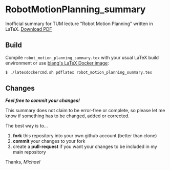 # RobotMotionPlanning_summary
Inofficial summary for TUM lecture "Robot Motion Planning" written in LaTeX. [Download PDF](https://github.com/MichaelGrupp/RobotMotionPlanning_summary/raw/master/robot_motion_planning_summary.pdf)

## Build

Compile `robot_motion_planning_summary.tex` with your usual LaTeX build environment or use [blang's LaTeX Docker image](https://github.com/blang/latex-docker):

```sh
$ ./latexdockercmd.sh pdflatex robot_motion_planning_summary.tex
```

## Changes
***Feel free to commit your changes!***

This summary does not claim to be error-free or complete, so please let me know if something has to be changed, added or corrected.

The best way is to...

1. **fork** this repository into your own github account (better than clone)
2. **commit** your changes to your fork
3. create a **pull-request** if you want your changes to be included in my main repository

Thanks,
*Michael*
